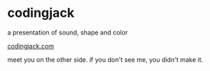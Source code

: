 # codingjack
 a presentation of sound, shape and color

[codingjack.com](https://codingjack.com/)

meet you on the other side.  if you don't see me, you didn't make it.
